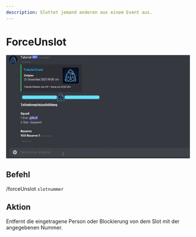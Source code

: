 ```yaml
---
description: Slottet jemand anderen aus einem Event aus.
---
```


# ForceUnslot

![](../../.gitbook/assets/Slotbot-ForceUnslot.gif)

## Befehl

/forceUnslot `slotnummer`

## Aktion

Entfernt die eingetragene Person oder Blockierung von dem Slot mit der angegebenen Nummer.
